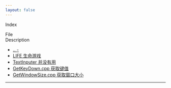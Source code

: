 ```yaml
---
layout: false
---
```


<html>
<head>
    <meta http-equiv="Content-Type" content="text/html; charset=UTF-8">
    <title>Xecades Files | ./Linux</title>
    <link rel="shortcut icon" href="https://down.moerats.com/resources/themes/vpsmm/img/favicon.ico">
    <!-- STYLES -->
    <link rel="stylesheet" href="/files/bootstrap.min.css">
    <link href="http://cdn.bootcss.com/font-awesome/4.3.0/css/font-awesome.min.css" rel="stylesheet">
    <link href="/files/flat-ui.min.css" rel="stylesheet">
    <link rel="stylesheet" type="text/css" href="/files/style.css">
    <!-- SCRIPTS -->
    <script type="text/javascript" src="/files/jquery.min.js"></script>
    <script src="/files/bootstrap.min.js"></script>
    <script type="text/javascript" src="/files/directorylister.js"></script>
    <!-- META -->
    <meta name="viewport" content="width=device-width, initial-scale=1.0">
</head>

<body>
    <div id="page-navbar" class="navbar navbar-default navbar-fixed-top">
        <div class="container">
            <p class="navbar-text">Index</p>
            <div class="navbar-right">
                <ul id="page-top-nav" class="nav navbar-nav" style="display: none;">
                    <li>
                        <a href="javascript:void(0)" id="page-top-link">
                            <i class="fa fa-arrow-circle-up fa-lg"></i>
                        </a>
                    </li>
                </ul>
            </div>
        </div>
    </div>
    <div id="page-content" class="container">
        <div id="directory-list-header">
            <div class="row">
                <div class="col-md-5 col-sm-6 col-xs-10">File</div>
                <div class="col-md-6 col-sm-6 col-xs-10">Description</div>
            </div>
        </div>
        <ul id="directory-listing" class="nav nav-pills nav-stacked">
            <!---->
            <li data-name=".." data-href="/../">
                <a href="./.." class="clearfix" data-name="..">
                    <div class="row">
                        <span class="file-name col-md-5 col-sm-6 col-xs-9">
                        <i class="fa fa-level-up fa-fw"></i>
                        ..
                        </span>
                        <span class="col-md-6 col-sm-6 col-xs-9">
                        -
                        </span>
                    </div>
                </a>
            </li>
	    <!---->
            <li data-name="LIFE" data-href="/LIFE/">
                <a href="./LIFE/" class="clearfix" data-name="LIFE">
                    <div class="row">
                        <span class="file-name col-md-5 col-sm-6 col-xs-9">
                        <i class="fa fa-folder fa-fw"></i>
                        LIFE
                        </span>
                        <span class="col-md-6 col-sm-6 col-xs-9">
                        生命游戏
                        </span>
                    </div>
                </a>
            </li>
	    <!---->
            <li data-name="TextInputer" data-href="/TextInputer/">
                <a href="./TextInputer/" class="clearfix" data-name="TextInputer">
                    <div class="row">
                        <span class="file-name col-md-5 col-sm-6 col-xs-9">
                        <i class="fa fa-folder fa-fw"></i>
                        TextInputer
                        </span>
                        <span class="col-md-6 col-sm-6 col-xs-9">
                        并没有用
                        </span>
                    </div>
                </a>
            </li>
            <!---->
            <li data-name="GetKeyDown" data-href="/GetKeyDown/">
                <a href="./GetKeyDown.html" class="clearfix" data-name="GetKeyDown">
                    <div class="row">
                        <span class="file-name col-md-5 col-sm-6 col-xs-9">
                        <i class="fa fa-code fa-fw"></i>
                        GetKeyDown.cpp
                        </span>
                        <span class="col-md-6 col-sm-6 col-xs-9">
                        获取键值
                        </span>
                    </div>
                </a>
            </li>
            <!---->
            <li data-name="GetWindowSize" data-href="/GetWindowSize/">
                <a href="./GetWindowSize.html" class="clearfix" data-name="GetWindowSize">
                    <div class="row">
                        <span class="file-name col-md-5 col-sm-6 col-xs-9">
                        <i class="fa fa-code fa-fw"></i>
                        GetWindowSize.cpp
                        </span>
                        <span class="col-md-6 col-sm-6 col-xs-9">
                        获取窗口大小
                        </span>
                    </div>
                </a>
            </li>
        </ul>
    </div>
    <hr>
</body>
</html>
